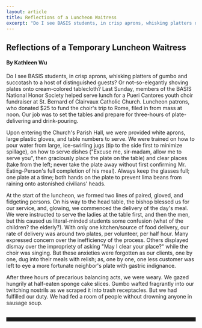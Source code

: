 ```yaml
---
layout: article
title: Reflections of a Luncheon Waitress
excerpt: "Do I see BASIS students, in crisp aprons, whisking platters of gumbo and succotash to a host of distinguished guests? Or not-so-elegantly shoving plates onto cream-colored tablecloth?"
---
```


<h2>Reflections of a Temporary Luncheon Waitress</h2>
<h4>By Kathleen Wu</h4>

Do I see BASIS students, in crisp aprons, whisking platters of gumbo and succotash to a host of distinguished guests? Or not-so-elegantly shoving plates onto cream-colored tablecloth? Last Sunday, members of the BASIS National Honor Society helped serve lunch for a Pueri Cantores youth choir fundraiser at St. Bernard of Clairvaux Catholic Church. Luncheon patrons, who donated $25 to fund the choir's trip to Rome, filed in from mass at noon. Our job was to set the tables and prepare for three-hours of plate-delivering and drink-pouring.

Upon entering the Church's Parish Hall, we were provided white aprons, large plastic gloves, and table numbers to serve. We were trained on how to pour water from large, ice-swirling jugs (tip to the side first to minimize spillage), on how to serve dishes ("Excuse me, sir-madam, allow me to serve you", then graciously place the plate on the table) and clear places (take from the left; never take the plate away without first confirming Mr. Eating-Person's full completion of his meal). Always keep the glasses full; one plate at a time; both hands on the plate to prevent lima beans from raining onto astonished civilians' heads.

At the start of the luncheon, we formed two lines of paired, gloved, and fidgeting persons. On his way to the head table, the bishop blessed us for our service, and, glowing, we commenced the delivery of the day's meal. We were instructed to serve the ladies at the table first, and then the men, but this caused us literal-minded students some confusion (what of the children? the elderly?). With only one kitchen/source of food delivery, our rate of delivery was around two plates, per volunteer, per half hour. Many expressed concern over the inefficiency of the process. Others displayed dismay over the impropriety of asking "May I clear your place?" while the choir was singing. But these anxieties were forgotten as our clients, one by one, dug into their meals with relish; as, one by one, one less customer was left to eye a more fortunate neighbor's plate with gastric indignance.

After three hours of precarious balancing acts, we were weary. We gazed hungrily at half-eaten sponge cake slices. Gumbo wafted fragrantly into our twitching nostrils as we scraped it into trash receptacles. But we had fulfilled our duty. We had fed a room of people without drowning anyone in sausage soup.

<hr style="color:black; border-width:2px; border-color:black; margin: 0px; margin-top: 30px; padding-bottom: 10px;">

